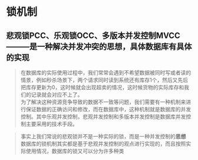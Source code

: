 # 锁机制  
## 悲观锁PCC、乐观锁OCC、多版本并发控制MVCC———是一种解决并发冲突的思想，具体数据库有具体的实现    
>在数据库的实际使用过程中，我们常常会遇到不希望数据被同时写或者读的情景，例如秒杀场景下，两个请求同时读到系统还有库存1个，然后又先后把库存更新为0，这时候就会出现超卖的情况，这时候货物的实际库存和我们的记录就会对应不上了。  
为了解决这种资源竞争导致的数据不一致等问题，我们需要有一种机制来进行保证数据的正确访问和修改，而在数据库中，这种机制就是数据库的并发控制。其中乐观并发控制，悲观并发控制和多版本并发控制是数据库并发控制主要采用的技术手段。

>事实上我们常说的悲观锁并不是一种实际的锁，而是一种并发控制的**思想**  
>数据库的锁机制其实都是基于悲观并发控制的观点进行实现的，而且按照实际使用情况，数据库的锁又可以分为许多种类
